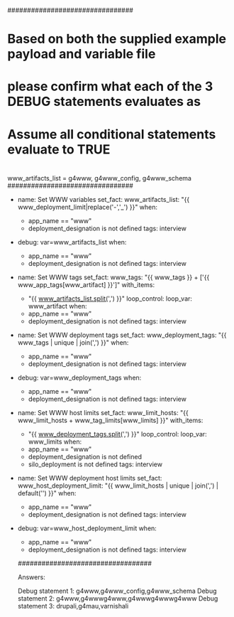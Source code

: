 ################################
# Based on both the supplied example payload and variable file
# please confirm what each of the 3 DEBUG statements evaluates as
#
# Assume all conditional statements evaluate to TRUE
#
www_artifacts_list = g4www, g4www_config, g4www_schema
################################

- name: Set WWW variables
  set_fact:
    www_artifacts_list: "{{ www_deployment_limit|replace('-','_') }}"
  when:
    - app_name == "www"
    - deployment_designation is not defined
  tags: interview

- debug: var=www_artifacts_list
  when:
    - app_name == "www"
    - deployment_designation is not defined
  tags: interview

- name: Set WWW tags
  set_fact:
    www_tags: "{{ www_tags }} + ['{{ www_app_tags[www_artifact] }}']"
  with_items:
    - "{{ www_artifacts_list.split(',') }}"
  loop_control:
    loop_var: www_artifact
  when:
    - app_name == "www"
    - deployment_designation is not defined
  tags: interview

- name: Set WWW deployment tags
  set_fact:
    www_deployment_tags: "{{ www_tags | unique | join(',') }}"
  when:
    - app_name == "www"
    - deployment_designation is not defined
  tags: interview

- debug: var=www_deployment_tags
  when:
    - app_name == "www"
    - deployment_designation is not defined
  tags: interview
  
 - name: Set WWW host limits
  set_fact:
    www_limit_hosts: "{{ www_limit_hosts + www_tag_limits[www_limits] }}"
  with_items:
    - "{{ www_deployment_tags.split(',') }}"
  loop_control:
    loop_var: www_limits
  when:
    - app_name == "www"
    - deployment_designation is not defined
    - silo_deployment is not defined
  tags: interview

- name: Set WWW deployment host limits
  set_fact:
    www_host_deployment_limit: "{{ www_limit_hosts | unique | join(',') | default('') }}"
  when:
    - app_name == "www"
    - deployment_designation is not defined
  tags: interview

- debug: var=www_host_deployment_limit
  when:
    - app_name == "www"
    - deployment_designation is not defined
  tags: interview
  
  
  ##################################
  
  Answers:
  
  Debug statement 1: g4www,g4www_config,g4www_schema
  Debug statement 2: g4www,g4wwwg4www,g4wwwg4wwwg4www
  Debug statement 3: drupali,g4mau,varnishali